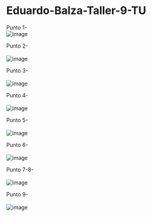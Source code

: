 # Eduardo-Balza-Taller-9-TU
Punto 1-<br>
![image](https://github.com/Ed2610/Eduardo-Balza-Taller-9-TU/assets/109422886/4c923cb5-e590-46c4-b641-83ddb0f7c306)

Punto 2-<br><br>
![image](https://github.com/Ed2610/Eduardo-Balza-Taller-9-TU/assets/109422886/e3d533d6-65ce-4ad9-9011-2a2b1c52c063)

Punto 3-<br><br>
![image](https://github.com/Ed2610/Eduardo-Balza-Taller-9-TU/assets/109422886/2314d084-9a5c-4d87-93d4-b5f6c9c0e4e4)

Punto 4-<br><br>
![image](https://github.com/Ed2610/Eduardo-Balza-Taller-9-TU/assets/109422886/71ab51f1-0823-4ad8-b4f3-f2981c79a4c3)

Punto 5-<br><br>
![image](https://github.com/Ed2610/Eduardo-Balza-Taller-9-TU/assets/109422886/de05a6b2-2948-43d7-a83b-4305061088a7)

Punto 6-<br><br>
![image](https://github.com/Ed2610/Eduardo-Balza-Taller-9-TU/assets/109422886/ebfbb00b-8de8-4d9c-8bd2-e38e01caa059)

Punto 7-8-<br><br>
![image](https://github.com/Ed2610/Eduardo-Balza-Taller-9-TU/assets/109422886/b8445d49-baff-41a8-909e-b75251bff924)

Punto 9-<br><br>
![image](https://github.com/Ed2610/Eduardo-Balza-Taller-9-TU/assets/109422886/acde8764-d962-4307-8b0d-0d11d3f528c5)



